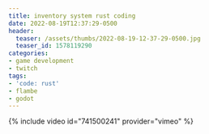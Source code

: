 ```yaml
---
title: inventory system rust coding
date: 2022-08-19T12:37:29-0500
header:
  teaser: /assets/thumbs/2022-08-19-12-37-29-0500.jpg
  teaser_id: 1578119290
categories:
- game development
- twitch
tags:
- 'code: rust'
- flambe
- godot
---
```

{% include video id="741500241" provider="vimeo" %}
